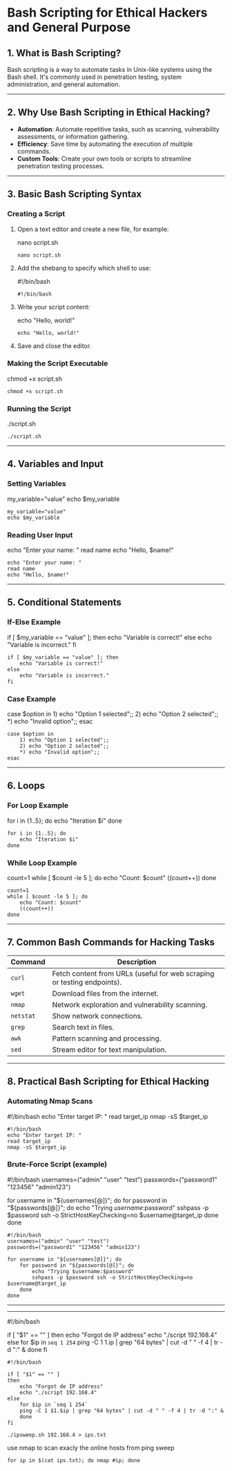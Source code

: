    

# **Bash Scripting for Ethical Hackers and General Purpose**

## **1. What is Bash Scripting?**

Bash scripting is a way to automate tasks in Unix-like systems using the Bash shell. It's commonly used in penetration testing, system administration, and general automation.

---

## **2. Why Use Bash Scripting in Ethical Hacking?**

- **Automation**: Automate repetitive tasks, such as scanning, vulnerability assessments, or information gathering.
- **Efficiency**: Save time by automating the execution of multiple commands.
- **Custom Tools**: Create your own tools or scripts to streamline penetration testing processes.

---

## **3. Basic Bash Scripting Syntax**

### **Creating a Script**

1. Open a text editor and create a new file, for example:
    
    nano script.sh
    
    ```
    nano script.sh
    ```
    
2. Add the shebang to specify which shell to use:
    
    #!/bin/bash
    
    ```
    #!/bin/bash
    ```
    
3. Write your script content:
    
    echo "Hello, world!"
    
    ```
    echo "Hello, world!"
    ```
    
4. Save and close the editor.
    

### **Making the Script Executable**

chmod +x script.sh

```
chmod +x script.sh
```

### **Running the Script**

./script.sh

```
./script.sh
```

---

## **4. Variables and Input**

### **Setting Variables**

my_variable="value"
echo $my_variable

```
my_variable="value"
echo $my_variable
```

### **Reading User Input**

echo "Enter your name: "
read name
echo "Hello, $name!"

```
echo "Enter your name: "
read name
echo "Hello, $name!"
```

---

## **5. Conditional Statements**

### **If-Else Example**

if [ $my_variable == "value" ]; then
    echo "Variable is correct!"
else
    echo "Variable is incorrect."
fi

```
if [ $my_variable == "value" ]; then
    echo "Variable is correct!"
else
    echo "Variable is incorrect."
fi
```

### **Case Example**

case $option in
    1) echo "Option 1 selected";;
    2) echo "Option 2 selected";;
    *) echo "Invalid option";;
esac

```
case $option in
    1) echo "Option 1 selected";;
    2) echo "Option 2 selected";;
    *) echo "Invalid option";;
esac
```

---

## **6. Loops**

### **For Loop Example**

for i in {1..5}; do
    echo "Iteration $i"
done

```
for i in {1..5}; do
    echo "Iteration $i"
done
```

### **While Loop Example**

count=1
while [ $count -le 5 ]; do
    echo "Count: $count"
    ((count++))
done

```
count=1
while [ $count -le 5 ]; do
    echo "Count: $count"
    ((count++))
done
```

---

## **7. Common Bash Commands for Hacking Tasks**

|Command|Description|
|---|---|
|`curl`|Fetch content from URLs (useful for web scraping or testing endpoints).|
|`wget`|Download files from the internet.|
|`nmap`|Network exploration and vulnerability scanning.|
|`netstat`|Show network connections.|
|`grep`|Search text in files.|
|`awk`|Pattern scanning and processing.|
|`sed`|Stream editor for text manipulation.|

---

## **8. Practical Bash Scripting for Ethical Hacking**

### **Automating Nmap Scans**

#!/bin/bash
echo "Enter target IP: "
read target_ip
nmap -sS $target_ip

```
#!/bin/bash
echo "Enter target IP: "
read target_ip
nmap -sS $target_ip
```

### **Brute-Force Script (example)**

#!/bin/bash
usernames=("admin" "user" "test")
passwords=("password1" "123456" "admin123")

for username in "${usernames[@]}"; do
    for password in "${passwords[@]}"; do
        echo "Trying $username:$password"
        sshpass -p $password ssh -o StrictHostKeyChecking=no $username@target_ip
    done
done

```
#!/bin/bash
usernames=("admin" "user" "test")
passwords=("password1" "123456" "admin123")

for username in "${usernames[@]}"; do
    for password in "${passwords[@]}"; do
        echo "Trying $username:$password"
        sshpass -p $password ssh -o StrictHostKeyChecking=no $username@target_ip
    done
done
```

---

---

#!/bin/bash

if [ "$1" == "" ]
then
    echo "Forgot de IP address"
    echo "./script 192.168.4" 
else
    for $ip in `seq 1 254`
    ping -C 1 $1.$ip | grep "64 bytes" | cut -d " " -f 4 | tr -d ":" &
    done
fi

```
#!/bin/bash

if [ "$1" == "" ]
then
    echo "Forgot de IP address"
    echo "./script 192.168.4" 
else
    for $ip in `seq 1 254`
    ping -C 1 $1.$ip | grep "64 bytes" | cut -d " " -f 4 | tr -d ":" &
    done
fi
```

`./ipsweep.sh 192.168.4 > ips.txt`

use nmap to scan exacly the online hosts from ping sweep

`for ip in $(cat ips.txt); do nmap #ip; done`